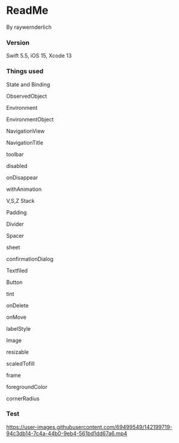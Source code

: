 # ReadMe
By raywernderlich


### Version

Swift 5.5, iOS 15, Xcode 13

### Things used

State and Binding

ObservedObject

Environment

EnvironmentObject

NavigationView

NavigationTitle

toolbar

disabled

onDisappear

withAnimation

V,S,Z Stack

Padding

Divider

Spacer

sheet

confirmationDialog

Textfiled

Button

tint

onDelete

onMove

labelStyle

Image

resizable

scaledTofill

frame

foregroundColor

cornerRadius


### Test



https://user-images.githubusercontent.com/69499549/142199719-94c3db14-7c4a-44b0-9eb4-561bd1dd67a6.mp4

